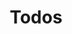 ---
title: "Todos"
draft: false
description : "Todos"
layout: arostodos
menu:
  main:
    identifier: 'todos'
    parent: 'aros'
    weight: 1000
---